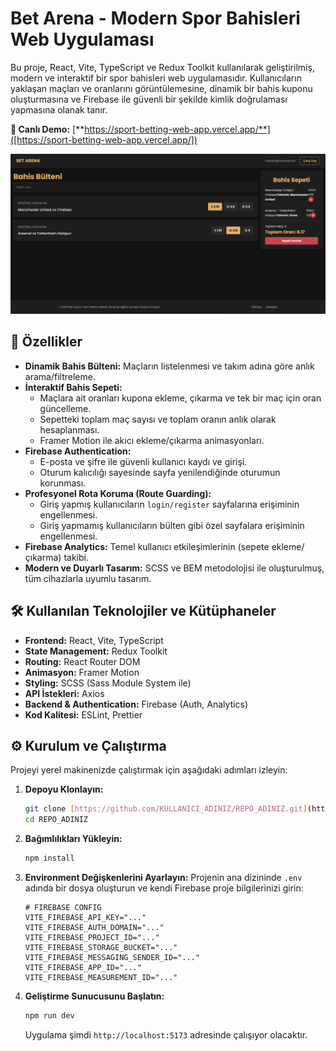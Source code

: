 # Bet Arena - Modern Spor Bahisleri Web Uygulaması

Bu proje, React, Vite, TypeScript ve Redux Toolkit kullanılarak geliştirilmiş, modern ve interaktif bir spor bahisleri web uygulamasıdır. Kullanıcıların yaklaşan maçları ve oranlarını görüntülemesine, dinamik bir bahis kuponu oluşturmasına ve Firebase ile güvenli bir şekilde kimlik doğrulaması yapmasına olanak tanır.

**🔗 Canlı Demo:** [**https://sport-betting-web-app.vercel.app/**]([https://sport-betting-web-app.vercel.app/])

![Uygulama Ekran Görüntüsü](./public/screenshot.png)

## 🚀 Özellikler

- **Dinamik Bahis Bülteni:** Maçların listelenmesi ve takım adına göre anlık arama/filtreleme.
- **İnteraktif Bahis Sepeti:**
    - Maçlara ait oranları kupona ekleme, çıkarma ve tek bir maç için oran güncelleme.
    - Sepetteki toplam maç sayısı ve toplam oranın anlık olarak hesaplanması.
    - Framer Motion ile akıcı ekleme/çıkarma animasyonları.
- **Firebase Authentication:**
    - E-posta ve şifre ile güvenli kullanıcı kaydı ve girişi.
    - Oturum kalıcılığı sayesinde sayfa yenilendiğinde oturumun korunması.
- **Profesyonel Rota Koruma (Route Guarding):**
    - Giriş yapmış kullanıcıların `login/register` sayfalarına erişiminin engellenmesi.
    - Giriş yapmamış kullanıcıların bülten gibi özel sayfalara erişiminin engellenmesi.
- **Firebase Analytics:** Temel kullanıcı etkileşimlerinin (sepete ekleme/çıkarma) takibi.
- **Modern ve Duyarlı Tasarım:** SCSS ve BEM metodolojisi ile oluşturulmuş, tüm cihazlarla uyumlu tasarım.

## 🛠️ Kullanılan Teknolojiler ve Kütüphaneler

- **Frontend:** React, Vite, TypeScript
- **State Management:** Redux Toolkit
- **Routing:** React Router DOM
- **Animasyon:** Framer Motion
- **Styling:** SCSS (Sass Module System ile)
- **API İstekleri:** Axios
- **Backend & Authentication:** Firebase (Auth, Analytics)
- **Kod Kalitesi:** ESLint, Prettier

## ⚙️ Kurulum ve Çalıştırma

Projeyi yerel makinenizde çalıştırmak için aşağıdaki adımları izleyin:

1.  **Depoyu Klonlayın:**
    ```bash
    git clone [https://github.com/KULLANICI_ADINIZ/REPO_ADINIZ.git](https://github.com/KULLANICI_ADINIZ/REPO_ADINIZ.git)
    cd REPO_ADINIZ
    ```

2.  **Bağımlılıkları Yükleyin:**
    ```bash
    npm install
    ```

3.  **Environment Değişkenlerini Ayarlayın:**
    Projenin ana dizininde `.env` adında bir dosya oluşturun ve kendi Firebase proje bilgilerinizi girin:
    ```
    # FIREBASE CONFIG
    VITE_FIREBASE_API_KEY="..."
    VITE_FIREBASE_AUTH_DOMAIN="..."
    VITE_FIREBASE_PROJECT_ID="..."
    VITE_FIREBASE_STORAGE_BUCKET="..."
    VITE_FIREBASE_MESSAGING_SENDER_ID="..."
    VITE_FIREBASE_APP_ID="..."
    VITE_FIREBASE_MEASUREMENT_ID="..."
    ```

4.  **Geliştirme Sunucusunu Başlatın:**
    ```bash
    npm run dev
    ```
    Uygulama şimdi `http://localhost:5173` adresinde çalışıyor olacaktır.

